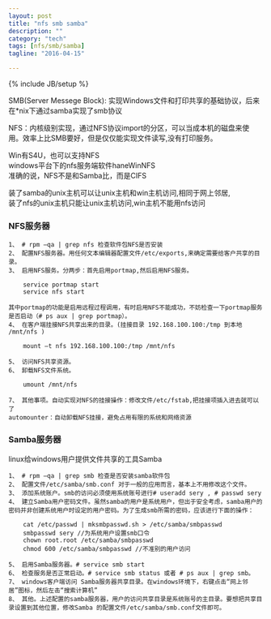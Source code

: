```yaml
---
layout: post
title: "nfs smb samba"
description: ""
category: "tech"
tags: [nfs/smb/samba]
tagline: "2016-04-15"

---
```

{% include JB/setup %}

SMB(Server Messege Block): 实现Windows文件和打印共享的基础协议，后来在*nix下通过samba实现了smb协议

NFS：内核级别实现，通过NFS协议import的分区，可以当成本机的磁盘来使用。效率上比SMB要好，但是仅仅能实现文件读写,没有打印服务。

Win有S4U，也可以支持NFS  
windows平台下的nfs服务端软件haneWinNFS  
准确的说，NFS不是和Samba比，而是CIFS

装了samba的unix主机可以让unix主机和win主机访问,相同于网上邻居,  
装了nfs的unix主机只能让unix主机访问,win主机不能用nfs访问

### NFS服务器

    1、 # rpm –qa | grep nfs 检查软件包NFS是否安装
    2、 配置NFS服务器。用任何文本编辑器配置文件/etc/exports,来确定需要给客户共享的目录。
    3、 启用NFS服务。分两步：首先启用portmap,然后启用NFS服务。

        service portmap start
        service nfs start

    其中portmap的功能是启用远程过程调用，有时启用NFS不能成功，不妨检查一下portmap服务是否启动（# ps aux | grep portmap）。
    4、 在客户端挂接NFS共享出来的目录。(挂接目录 192.168.100.100:/tmp 到本地 /mnt/nfs )

        mount –t nfs 192.168.100.100:/tmp /mnt/nfs

    5、 访问NFS共享资源。
    6、 卸载NFS文件系统。

        umount /mnt/nfs

    7、 其他事项。自动实现对NFS的挂接操作：修改文件/etc/fstab,把挂接项插入进去就可以了
    automounter：自动卸载NFS挂接，避免占用有限的系统和网络资源

### Samba服务器

linux给windows用户提供文件共享的工具Samba

    1、 # rpm –qa | grep smb 检查是否安装samba软件包
    2、 配置文件/etc/samba/smb.conf 对于一般的应用而言，基本上不用修改这个文件。
    3、 添加系统账户。smb的访问必须使用系统账号进行# useradd sery , # passwd sery
    4、 建立Samba用户密码文件。虽然samba的用户是系统用户，但出于安全考虑，samba用户的密码并非创建系统用户时设定的用户密码。为了生成smb所需的密码，应该进行下面的操作：

        cat /etc/passwd | mksmbpasswd.sh > /etc/samba/smbpasswd
        smbpasswd sery //为系统用户设置smb口令
        chown root.root /etc/samba/smbpasswd
        chmod 600 /etc/samba/smbpasswd //不准别的用户访问

    5、 启用Samba服务器。# service smb start
    6、 检查服务是否正常启动。# service smb status 或者 # ps aux | grep smb。
    7、 windows客户端访问 Samba服务器共享目录。在windows环境下，右键点击“网上邻居”图标，然后左击“搜索计算机”
    8、 其他。上述配置的samba服务器，用户的访问共享目录是系统账号的主目录。要想把共享目录设置到其他位置，修改Samba 的配置文件/etc/samba/smb.conf文件即可。

